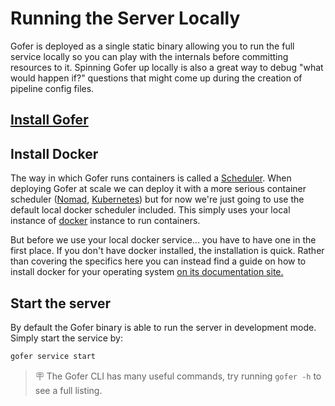 # Running the Server Locally

Gofer is deployed as a single static binary allowing you to run the full service locally so you can play with the
internals before committing resources to it. Spinning Gofer up locally is also a great way to
debug "what would happen if?" questions that might come up during the creation of pipeline config files.

## [Install Gofer](./installing_gofer.md)

## Install Docker

The way in which Gofer runs containers is called a [Scheduler](../ref/scheduler/README.md). When deploying Gofer at scale we can deploy it with a more serious container scheduler ([Nomad](https://www.nomadproject.io/), [Kubernetes](https://kubernetes.io/)) but for now we're just going to use the default local docker scheduler included. This simply uses your local instance of [docker](../ref/scheduler/docker.md) instance to run containers.

But before we use your local docker service... you have to have one in the first place. If you don't have docker installed, the installation is quick. Rather than covering the specifics here you can instead find a guide on how to install docker for your operating system [on its documentation site.](https://docs.docker.com/get-docker/)

## Start the server

By default the Gofer binary is able to run the server in development mode. Simply start the service by:

```bash
gofer service start
```

> 🪧 The Gofer CLI has many useful commands, try running `gofer -h` to see a full listing.
